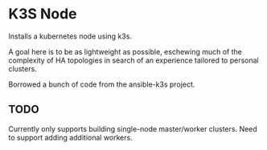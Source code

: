 # K3S Node

Installs a kubernetes node using k3s.

A goal here is to be as lightweight as possible, eschewing much of the complexity of HA topologies in search of an experience tailored to personal clusters.

Borrowed a bunch of code from the ansible-k3s project.

## TODO

Currently only supports building single-node master/worker clusters.
Need to support adding additional workers.
